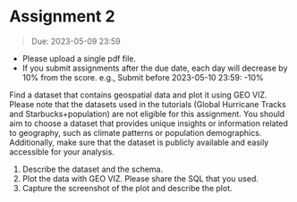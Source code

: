 # Assignment 2

> Due: 2023-05-09 23:59

- Please upload a single pdf file.
- If you submit assignments after the due date, each day will decrease by 10% from the score. e.g., Submit before 2023-05-10 23:59: -10%

Find a dataset that contains geospatial data and plot it using GEO VIZ. Please note that the datasets used in the tutorials (Global Hurricane Tracks and Starbucks+population) are not eligible for this assignment. You should aim to choose a dataset that provides unique insights or information related to geography, such as climate patterns or population demographics. Additionally, make sure that the dataset is publicly available and easily accessible for your analysis.

1. Describe the dataset and the schema.
2. Plot the data with GEO VIZ. Please share the SQL that you used.
3. Capture the screenshot of the plot and describe the plot.